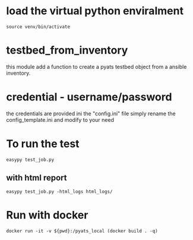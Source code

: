 # load the virtual python enviralment
`source venv/bin/activate`

# testbed_from_inventory
this module add a function to create a pyats testbed object from a ansible inventory.

# credential - username/password
the credentials are provided ini the "config.ini" file
simply rename the config_template.ini and modify to your need 

# To run the test
`easypy test_job.py`
## with html report
`easypy test_job.py -html_logs html_logs/`

# Run with docker 
`docker run -it -v ${pwd}:/pyats_local (docker build . -q)` 
